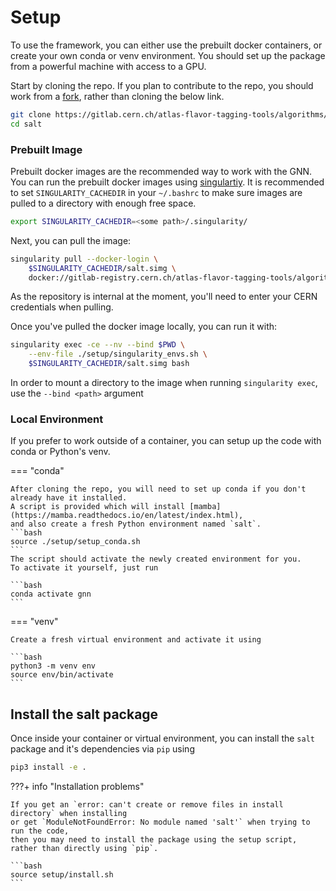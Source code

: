 # Setup

To use the framework, you can either use the prebuilt docker containers, or create your own conda or venv environment.
You should set up the package from a powerful machine with access to a GPU.

Start by cloning the repo. If you plan to contribute to the repo, you should work from a [fork](https://docs.gitlab.com/ee/user/project/repository/forking_workflow.html), rather than cloning the below link.
```bash
git clone https://gitlab.cern.ch/atlas-flavor-tagging-tools/algorithms/salt.git
cd salt
```

### Prebuilt Image

Prebuilt docker images are the recommended way to work with the GNN. You can run the prebuilt docker images using [singulartiy](https://sylabs.io/guides/latest/user-guide/).
It is recommended to set `SINGULARITY_CACHEDIR` in your `~/.bashrc` to make sure images are pulled to a directory with enough free space.

```bash
export SINGULARITY_CACHEDIR=<some path>/.singularity/
```

Next, you can pull the image:

```bash
singularity pull --docker-login \
    $SINGULARITY_CACHEDIR/salt.simg \
    docker://gitlab-registry.cern.ch/atlas-flavor-tagging-tools/algorithms/salt:latest
```

As the repository is internal at the moment, you'll need to enter your CERN credentials when pulling.

Once you've pulled the docker image locally, you can run it with:

```bash
singularity exec -ce --nv --bind $PWD \
    --env-file ./setup/singularity_envs.sh \
    $SINGULARITY_CACHEDIR/salt.simg bash
```
In order to mount a directory to the image when running `singularity exec`, use the `--bind <path>` argument


### Local Environment

If you prefer to work outside of a container, you can setup up the code with conda or Python's venv.

=== "conda"

    After cloning the repo, you will need to set up conda if you don't already have it installed.
    A script is provided which will install [mamba](https://mamba.readthedocs.io/en/latest/index.html),
    and also create a fresh Python environment named `salt`.
    ```bash
    source ./setup/setup_conda.sh
    ```
    The script should activate the newly created environment for you.
    To activate it yourself, just run

    ```bash
    conda activate gnn
    ```

=== "venv"

    Create a fresh virtual environment and activate it using

    ```bash
    python3 -m venv env
    source env/bin/activate
    ```

## Install the salt package

Once inside your container or virtual environment, you can install the `salt` package and it's dependencies via `pip` using
```bash
pip3 install -e .
```

???+ info "Installation problems"

    If you get an `error: can't create or remove files in install directory` when installing
    or get `ModuleNotFoundError: No module named 'salt'` when trying to run the code,
    then you may need to install the package using the setup script, rather than directly using `pip`.

    ```bash
    source setup/install.sh
    ```
